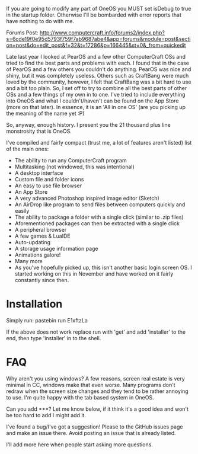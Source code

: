If you are going to modify any part of OneOS you MUST set isDebug to true in the startup folder. Otherwise I'll be bombarded with error reports that have nothing to do with me.

Forums Post: http://www.computercraft.info/forums2/index.php?s=6cde19f0e95d5793f759f7ab9687abe4&app=forums&module=post&section=post&do=edit_post&f=32&t=17286&p=166445&st=0&_from=quickedit

Late last year I looked at PearOS and a few other ComputerCraft OSs and tried to find the best parts and problems with each. I found that in the case of PearOS and a few others you couldn't do anything. PearOS was nice and shiny, but it was completely useless. Others such as CraftBang were much loved by the community, however, I felt that CraftBang was a bit hard to use and a bit too plain. So, I set off to try to combine all the best parts of other OSs and a few things of my own in to one. I've tried to include everything into OneOS and what I couldn't/haven't can be found on the App Store (more on that later). In essence, it is an 'All in one OS' (are you picking up the meaning of the name yet :P)

So, anyway, enough history. I present you the 21 thousand plus line monstrosity that is OneOS.

I've compiled and fairly compact (trust me, a lot of features aren't listed) list of the main ones:
- The ability to run any ComputerCraft program
- Multitasking (not windowed, this was intentional)
- A desktop interface
- Custom file and folder icons
- An easy to use file browser
- An App Store
- A very advanced Photoshop inspired image editor (Sketch)
- An AirDrop like program to send files between computers quickly and easily
- The ability to package a folder with a single click (similar to .zip files)
- Aforementioned packages can then be extracted with a single click
- A peripheral browser
- A few games & LuaIDE
- Auto-updating
- A storage usage information page
- Animations galore!
- Many more
- As you've hopefully picked up, this isn't another basic login screen OS. I started working on this in November and have worked on it fairly constantly since then.

Installation
====

Simply run:
pastebin run E1xftzLa

If the above does not work replace run with 'get' and add 'installer' to the end, then type 'installer' in to the shell.

FAQ
====

Why aren't you using windows?
A few reasons, screen real estate is very minimal in CC, windows make that even worse. Many programs don't redraw when the screen size changes and they tend to be rather annoying to use. I'm quite happy with the tab based system in OneOS.

Can you add ***?
Let me know below, if it think it's a good idea and won't be too hard to add I might add it.

I've found a bug/I've got a suggestion!
Please to the GitHub issues page and make an issue there. Avoid posting an issue that is already listed.

I'll add more here when people start asking more questions.
